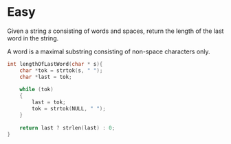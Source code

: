 # Easy

Given a string $s$ consisting of words and spaces, return the length of the last word in the string.

A word is a maximal substring consisting of non-space characters only.

```c
int lengthOfLastWord(char * s){
    char *tok = strtok(s, " ");
    char *last = tok;
    
    while (tok)
    {
        last = tok;
        tok = strtok(NULL, " ");
    }
    
    return last ? strlen(last) : 0;
}
```
